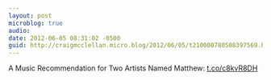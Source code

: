 ```yaml
---
layout: post
microblog: true
audio: 
date: 2012-06-05 08:31:02 -0500
guid: http://craigmcclellan.micro.blog/2012/06/05/t210000780508397569.html
---
```

A Music Recommendation for Two Artists Named Matthew: [t.co/c8kvR8DH](http://t.co/c8kvR8DH)
